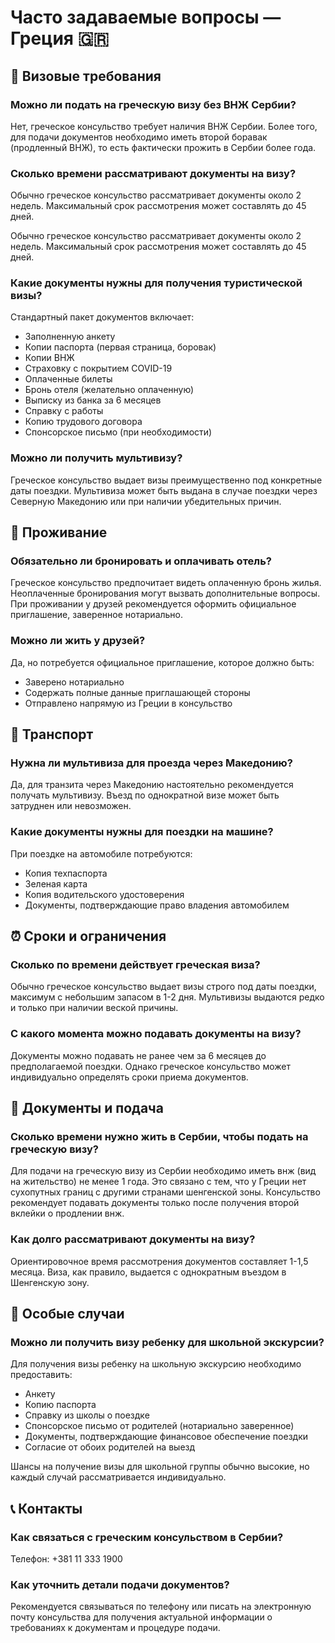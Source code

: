 # Часто задаваемые вопросы — Греция 🇬🇷
## 📝 Визовые требования

### Можно ли подать на греческую визу без ВНЖ Сербии?
Нет, греческое консульство требует наличия ВНЖ Сербии. Более того, для подачи документов необходимо иметь второй боравак (продленный ВНЖ), то есть фактически прожить в Сербии более года.

### Сколько времени рассматривают документы на визу?

Обычно греческое консульство рассматривает документы около 2 недель. Максимальный срок рассмотрения может составлять до 45 дней.

Обычно греческое консульство рассматривает документы около 2 недель. Максимальный срок рассмотрения может составлять до 45 дней.

### Какие документы нужны для получения туристической визы?
Стандартный пакет документов включает:
- Заполненную анкету
- Копии паспорта (первая страница, боровак)
- Копии ВНЖ
- Страховку с покрытием COVID-19
- Оплаченные билеты
- Бронь отеля (желательно оплаченную)
- Выписку из банка за 6 месяцев
- Справку с работы
- Копию трудового договора
- Спонсорское письмо (при необходимости)

### Можно ли получить мультивизу?

Греческое консульство выдает визы преимущественно под конкретные даты поездки. Мультивиза может быть выдана в случае поездки через Северную Македонию или при наличии убедительных причин.


## 🏨 Проживание

### Обязательно ли бронировать и оплачивать отель?
Греческое консульство предпочитает видеть оплаченную бронь жилья. Неоплаченные бронирования могут вызвать дополнительные вопросы. При проживании у друзей рекомендуется оформить официальное приглашение, заверенное нотариально.

### Можно ли жить у друзей?
Да, но потребуется официальное приглашение, которое должно быть:
- Заверено нотариально
- Содержать полные данные приглашающей стороны
- Отправлено напрямую из Греции в консульство

## 🚗 Транспорт

### Нужна ли мультивиза для проезда через Македонию?
Да, для транзита через Македонию настоятельно рекомендуется получать мультивизу. Въезд по однократной визе может быть затруднен или невозможен.

### Какие документы нужны для поездки на машине?
При поездке на автомобиле потребуются:
- Копия техпаспорта
- Зеленая карта
- Копия водительского удостоверения
- Документы, подтверждающие право владения автомобилем

## ⏰ Сроки и ограничения

### Сколько по времени действует греческая виза?

Обычно греческое консульство выдает визы строго под даты поездки, максимум с небольшим запасом в 1-2 дня. Мультивизы выдаются редко и только при наличии веской причины.


### С какого момента можно подавать документы на визу?
Документы можно подавать не ранее чем за 6 месяцев до предполагаемой поездки. Однако греческое консульство может индивидуально определять сроки приема документов.
## 📝 Документы и подача

### Сколько времени нужно жить в Сербии, чтобы подать на греческую визу?
Для подачи на греческую визу из Сербии необходимо иметь внж (вид на жительство) не менее 1 года. Это связано с тем, что у Греции нет сухопутных границ с другими странами шенгенской зоны. Консульство рекомендует подавать документы только после получения второй вклейки о продлении внж.

### Как долго рассматривают документы на визу?
Ориентировочное время рассмотрения документов составляет 1-1,5 месяца. Виза, как правило, выдается с однократным въездом в Шенгенскую зону.

## 👥 Особые случаи

### Можно ли получить визу ребенку для школьной экскурсии?
Для получения визы ребенку на школьную экскурсию необходимо предоставить:
- Анкету
- Копию паспорта
- Справку из школы о поездке
- Спонсорское письмо от родителей (нотариально заверенное)
- Документы, подтверждающие финансовое обеспечение поездки
- Согласие от обоих родителей на выезд

Шансы на получение визы для школьной группы обычно высокие, но каждый случай рассматривается индивидуально.

## 📞 Контакты

### Как связаться с греческим консульством в Сербии?

Телефон: +381 11 333 1900


### Как уточнить детали подачи документов?
Рекомендуется связываться по телефону или писать на электронную почту консульства для получения актуальной информации о требованиях к документам и процедуре подачи.
